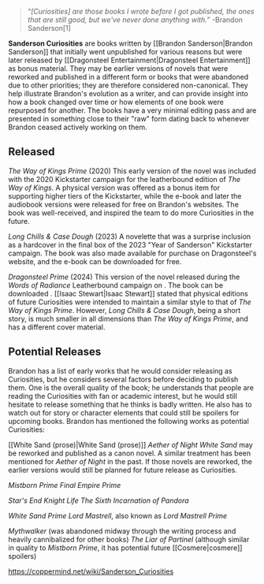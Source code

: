 >“*[Curiosities] are those books I wrote before I got published, the ones that are still good, but we've never done anything with.*”
\-Brandon Sanderson[1]


**Sanderson Curiosities** are books written by [[Brandon Sanderson\|Brandon Sanderson]] that initially went unpublished for various reasons but were later released by [[Dragonsteel Entertainment\|Dragonsteel Entertainment]] as bonus material. They may be earlier versions of novels that were reworked and published in a different form or books that were abandoned due to other priorities; they are therefore considered non-canonical. They help illustrate Brandon's evolution as a writer, and can provide insight into how a book changed over time or how elements of one book were repurposed for another. The books have a very minimal editing pass and are presented in something close to their "raw" form dating back to whenever Brandon ceased actively working on them.

## Released
*The Way of Kings Prime* (2020)
This early version of the novel was included with the 2020 Kickstarter campaign for the leatherbound edition of *The Way of Kings*. A physical version was offered as a bonus item for supporting higher tiers of the Kickstarter, while the e-book and later the audiobook versions were released for free on Brandon's websites. The book was well-received, and inspired the team to do more Curiosities in the future.

*Long Chills & Case Dough* (2023)
A novelette that was a surprise inclusion as a hardcover in the final box of the 2023 "Year of Sanderson" Kickstarter campaign. The book was also made available for purchase on Dragonsteel's website, and the e-book can be downloaded for free.

*Dragonsteel Prime* (2024)
This version of the novel released during the *Words of Radiance* Leatherbound campaign on . The book can be downloaded .
[[Isaac Stewart\|Isaac Stewart]] stated that physical editions of future Curiosities were intended to maintain a similar style to that of *The Way of Kings Prime*. However, *Long Chills & Case Dough*, being a short story, is much smaller in all dimensions than *The Way of Kings Prime*, and has a different cover material.

## Potential Releases
Brandon has a list of early works that he would consider releasing as Curiosities, but he considers several factors before deciding to publish them. One is the overall quality of the book; he understands that people are reading the Curiosities with fan or academic interest, but he would still hesitate to release something that he thinks is badly written. He also has to watch out for story or character elements that could still be spoilers for upcoming books.
Brandon has mentioned the following works as potential Curiosities:


[[White Sand (prose)\|White Sand (prose)]]
*Aether of Night*
*White Sand* may be reworked and published as a canon novel. A similar treatment has been mentioned for *Aether of Night* in the past. If those novels are reworked, the earlier versions would still be planned for future release as Curiosities.


*Mistborn Prime*
*Final Empire Prime*

*Star's End*
*Knight Life*
*The Sixth Incarnation of Pandora*

*White Sand Prime*
*Lord Mastrell*, also known as *Lord Mastrell Prime*

*Mythwalker* (was abandoned midway through the writing process and heavily cannibalized for other books)
*The Liar of Partinel* (although similar in quality to *Mistborn Prime*, it has potential future [[Cosmere\|cosmere]] spoilers)


https://coppermind.net/wiki/Sanderson_Curiosities